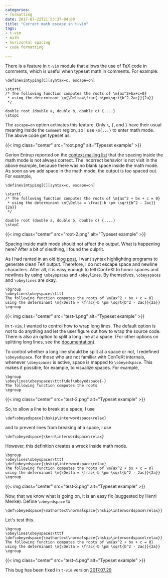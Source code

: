 ```yaml
---
categories:
- formatting
date: 2017-07-22T21:53:37-04:00
title: "Correct math escape in t-vim"
tags:
- t-vim
- math
- horizontal spacing
- code formatting

---
```


There is a feature in `t-vim` module that allows the use of TeX code in
comments, which is useful when typeset math in comments. For example: 

<!--
\definevimtyping[C][syntax=c, escape=on]

\startC
/* The following function computes the roots of \m{ax^2+bx+c=0}
 * using the determinant \m{\Delta=\frac{-b\pm\sqrt{b^2-2ac}}{2a}} 
 */

double root (double a, double b, double c) {....}
\stopC
-->

<pre><code><span class="Identifier">\definevimtyping</span><span class="Delimiter">[</span><span class="Type">C</span><span class="Delimiter">][</span><span class="Type">syntax=c, escape=on</span><span class="Delimiter">]</span>

<span class="Keyword">\startC</span>
<span class="Comment">/*</span><span class="Comment"> The following function computes the roots of <span class="Statement">\m</span><span class="Delimiter">{</span>ax^2+bx+c=0<span class="Delimiter">}</span>
<span class="Comment"> * using the determinant <span class="Statement">\m</span><span class="Delimiter">{</span><span class="Statement">\Delta</span>=<span class="Statement">\frac</span><span class="Delimiter">{</span>-b<span class="Statement">\pm\sqrt</span><span class="Delimiter">{</span>b^2-2ac<span class="Delimiter">}}{</span>2a<span class="Delimiter">}}</span>
<span class="Comment"> </span><span class="Comment">*/</span>

<span class="Type">double</span> root (<span class="Type">double</span> a, <span class="Type">double</span> b, <span class="Type">double</span> c) {....}
<span class="Keyword">\stopC</span>
</code></pre>

<!--more-->

The `escape=on` option activates this feature. Only `\`, `{`, and `}` have
their usual meaning inside the `Comment` region, so I use `\m{...}` to enter
math mode. The above code get typeset as:

{{< img class="center" src="root.png" alt="Typeset example" >}}

Gerion Entrup reported on the [context mailing list][list] that the spacing
inside the math mode is not always correct. The incorrect behavior is not
visit in the above example, because there was no blank space inside the math
mode. As soon as we add space in the math mode, the output is too
spaced out. For example,

<pre><code><span class="Identifier">\definevimtyping</span><span class="Delimiter">[</span><span class="Type">C</span><span class="Delimiter">][</span><span class="Type">syntax=c, escape=on</span><span class="Delimiter">]</span>

<span class="Keyword">\startC</span>
<span class="Comment">/*</span><span class="Comment"> The following function computes the roots of <span class="Statement">\m</span><span class="Delimiter">{</span>ax^2 + bx + c = 0<span class="Delimiter">}</span>
<span class="Comment"> * using the determinant <span class="Statement">\m</span><span class="Delimiter">{</span><span class="Statement">\Delta</span> = <span class="Statement">\frac</span><span class="Delimiter">{</span>-b<span class="Statement"> \pm \sqrt</span><span class="Delimiter">{</span>b^2 - 2ac<span class="Delimiter">}}{</span>2a<span class="Delimiter">}}</span>
<span class="Comment"> </span><span class="Comment">*/</span>

<span class="Type">double</span> root (<span class="Type">double</span> a, <span class="Type">double</span> b, <span class="Type">double</span> c) {....}
<span class="Keyword">\stopC</span>
</code></pre>

{{< img class="center" src="root-2.png" alt="Typeset example" >}}

[list]: https://mailman.ntg.nl/pipermail/ntg-context/2017/089189.html

Spacing inside math mode should not affect the output. What is happening
here? After a bit of sleuthing, I found the culprit. 

As I had ranted in an old [blog post][post], I want syntax highlighting
programs to generate clean TeX output. Therefore, I do not escape space and
newline characters. After all, it is easy enough to tell ConTeXt to honor
spaces and newlines by using `\obeyspaces` and `\obeylines`. By themselves,
`\obeyspaces` and `\obeylines` are okay. 

<!--
\bgroup
\obeylines\obeyspaces\tttf
The following function computes the roots of \m{ax^2 + bx + c = 0}
using the determinant \m{\Delta = \frac{-b \pm \sqrt{b^2 - 2ac}}{2a}}
\egroup
-->

<pre><code><span class="Character">\bgroup</span>
<span class="Statement">\obeylines\obeyspaces\tttf</span>
The following function computes the roots of <span class="Statement">\m</span><span class="Delimiter">{</span>ax^2 + bx + c = 0<span class="Delimiter">}</span>
using the determinant <span class="Statement">\m</span><span class="Delimiter">{</span><span class="Statement">\Delta</span> = <span class="Statement">\frac</span><span class="Delimiter">{</span>-b <span class="Statement">\pm</span> <span class="Statement">\sqrt</span><span class="Delimiter">{</span>b^2 - 2ac<span class="Delimiter">}}{</span>2a<span class="Delimiter">}}</span>
<span class="Character">\egroup</span>
</code></pre>

{{< img class="center" src="test-1.png" alt="Typeset example" >}}

In `t-vim`, I wanted to control how to wrap long lines. The default option is
not to do anything and let the user figure out how to wrap the source code.
There is also an option to split a long line at a space.
(For other options on splitting long lines, see the [documentation]). 

To control whether a long line should be split at a space or not, I redefined
`\obeyedspace`. For those who are not familiar with ConTeXt internals,
whenever `\obeyspaces` is active, space is mapped to `\obeyedspace`. This
makes it possible, for example, to visualize spaces. For example,

<!--
\bgroup
\obeylines\obeyspaces\tttf\def\obeyedspace{-}
The following function computes the roots 
\egroup
-->

<pre><code><span class="Character">\bgroup</span>
<span class="Statement">\obeylines\obeyspaces\tttf</span><span class="Character">\def</span><span class="Statement">\obeyedspace</span><span class="Delimiter">{</span>-<span class="Delimiter">}</span>
The following function computes the roots
<span class="Character">\egroup</span>
</code></pre>

{{< img class="center" src="test-2.png" alt="Typeset example" >}}

So, to allow a line to break at a space, I use 

<!--
\def\obeyedspace{\hskip\interwordspace\relax}
-->

<pre><code><span class="Character">\def</span><span class="Statement">\obeyedspace</span><span class="Delimiter">{</span><span class="Statement">\hskip\interwordspace\relax</span><span class="Delimiter">}</span>
</code></pre>
 
and to prevent lines from breaking at a space, I use

<pre><code><span class="Character">\def</span><span class="Statement">\obeyedspace</span><span class="Delimiter">{</span><span class="Statement">\kern\interwordspace\relax</span><span class="Delimiter">}</span>
</code></pre>

However, this definition creates a wreck inside math mode.
<!--
\bgroup
\obeylines\obeyspaces\tttf\def\obeyedspace{\hskip\interwordspace\relax}
The following function computes the roots of \m{ax^2 + bx + c = 0}
using the determinant \m{\Delta = \frac{-b \pm \sqrt{b^2 - 2ac}}{2a}}
\egroup
-->

<pre><code><span class="Character">\bgroup</span>
<span class="Statement">\obeylines\obeyspaces\tttf</span>
<span class="Character">\def</span><span class="Statement">\obeyedspace</span><span class="Delimiter">{</span><span class="Statement">\hskip\interwordspace\relax</span><span class="Delimiter">}</span>
The following function computes the roots of <span class="Statement">\m</span><span class="Delimiter">{</span>ax^2 + bx + c = 0<span class="Delimiter">}</span>
using the determinant <span class="Statement">\m</span><span class="Delimiter">{</span><span class="Statement">\Delta</span> = <span class="Statement">\frac</span><span class="Delimiter">{</span>-b <span class="Statement">\pm</span> <span class="Statement">\sqrt</span><span class="Delimiter">{</span>b^2 - 2ac<span class="Delimiter">}}{</span>2a<span class="Delimiter">}}</span>
<span class="Character">\egroup</span>
</code></pre>

{{< img class="center" src="test-3.png" alt="Typeset example" >}}

Now, that we know what is going on, it is an easy fix (suggested by Henri
Menke). Define `\obeyedspace` to

<pre><code><span class="Character">\def</span><span class="Statement">\obeyedspace</span><span class="Delimiter">{</span><span class="Statement">\mathortext\normalspace</span><span class="Delimiter">{</span><span class="Statement">\hskip\interwordspace\relax</span><span class="Delimiter">}}</span>
</code></pre>

Let's test this.

<pre><code><span class="Character">\bgroup</span>
<span class="Statement">\obeylines\obeyspaces\tttf</span>
<span class="Character">\def</span><span class="Statement">\obeyedspace</span><span class="Delimiter">{</span><span class="Statement">\mathortext\normalspace</span><span class="Delimiter">{</span><span class="Statement">\hskip\interwordspace\relax</span><span class="Delimiter">}}</span>
The following function computes the roots of <span class="Statement">\m</span><span class="Delimiter">{</span>ax^2 + bx + c = 0<span class="Delimiter">}</span>
using the determinant <span class="Statement">\m</span><span class="Delimiter">{</span><span class="Statement">\Delta</span> = <span class="Statement">\frac</span><span class="Delimiter">{</span>-b <span class="Statement">\pm</span> <span class="Statement">\sqrt</span><span class="Delimiter">{</span>b^2 - 2ac<span class="Delimiter">}}{</span>2a<span class="Delimiter">}}</span>
<span class="Character">\egroup</span>
</code></pre>

{{< img class="center" src="test-4.png" alt="Typeset example" >}}

This bug has been fixed in `t-vim` version [2017.07.29][release]

[release]: https://github.com/adityam/filter/tree/vim-2017.07.29

[post]: https://randomdeterminism.wordpress.com/2011/06/06/clean-tex-output/
[documentation]: https://github.com/adityam/filter/blob/master/vim-README.md#wrapping-lines

